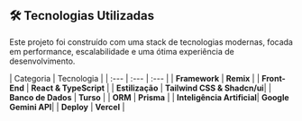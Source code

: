 ## 🛠️ Tecnologias Utilizadas

Este projeto foi construído com uma stack de tecnologias modernas, focada em performance, escalabilidade e uma ótima experiência de desenvolvimento.

| Categoria | Tecnologia |
| :--- | :--- | :--- |
| **Framework** | **Remix** | 
| **Front-End** | **React & TypeScript** |
| **Estilização** | **Tailwind CSS & Shadcn/ui**| 
| **Banco de Dados** | **Turso** | 
| **ORM** | **Prisma** | 
| **Inteligência Artificial**| **Google Gemini API**| 
| **Deploy** | **Vercel** | 
